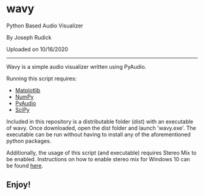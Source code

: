 # wavy
Python Based Audio Visualizer

By Joseph Rudick

Uploaded on 10/16/2020

---

Wavy is a simple audio visualizer written using PyAudio.

Running this script requires:

* [Matplotlib](https://matplotlib.org/#)
* [NumPy](https://numpy.org/)
* [PyAudio](https://pypi.org/project/PyAudio/)
* [SciPy](https://www.scipy.org/)

Included in this repository is a distributable folder (dist) with an executable of wavy.  Once downloaded, open the dist folder and launch 'wavy.exe'.  The executable can be run without having to install any of the aforementioned python packages.

Additionally, the usage of this script (and executable) requires Stereo Mix to be enabled.  Instructions on how to enable stereo mix for Windows 10 can be found [here](https://thegeekpage.com/stereo-mix/#:~:text=Method%2D1%20Enable%20Stereo%20Mix%20from%20Sounds%2D&text=Press%20Windows%20key%2BR%20to%20open%20Run%20window.&text=Then%2C%20right%2Dclick%20on%20%E2%80%9C,the%20'Stereo%20Mix'%20option.).

## Enjoy!
